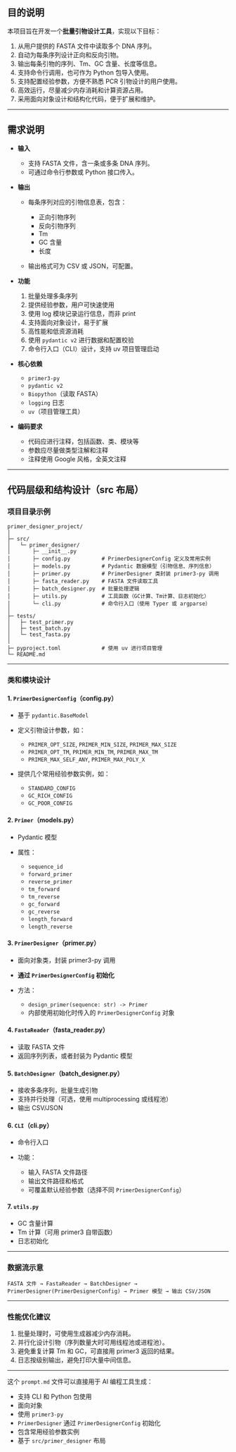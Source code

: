 ## 目的说明

本项目旨在开发一个**批量引物设计工具**，实现以下目标：

1. 从用户提供的 FASTA 文件中读取多个 DNA 序列。
2. 自动为每条序列设计正向和反向引物。
3. 输出每条引物的序列、Tm、GC 含量、长度等信息。
4. 支持命令行调用，也可作为 Python 包导入使用。
5. 支持配置经验参数，方便不熟悉 PCR 引物设计的用户使用。
6. 高效运行，尽量减少内存消耗和计算资源占用。
7. 采用面向对象设计和结构化代码，便于扩展和维护。

---

## 需求说明

* **输入**

  * 支持 FASTA 文件，含一条或多条 DNA 序列。
  * 可通过命令行参数或 Python 接口传入。

* **输出**

  * 每条序列对应的引物信息表，包含：

    * 正向引物序列
    * 反向引物序列
    * Tm
    * GC 含量
    * 长度
  * 输出格式可为 CSV 或 JSON，可配置。

* **功能**

  1. 批量处理多条序列
  2. 提供经验参数，用户可快速使用
  3. 使用 log 模块记录运行信息，而非 print
  4. 支持面向对象设计，易于扩展
  5. 高性能和低资源消耗
  6. 使用 `pydantic v2` 进行数据和配置校验
  7. 命令行入口（CLI）设计，支持 uv 项目管理启动

* **核心依赖**

  * `primer3-py`
  * `pydantic v2`
  * `Biopython`（读取 FASTA）
  * `logging` 日志
  * `uv`（项目管理工具）

* **编码要求**
  * 代码应进行注释，包括函数、类、模块等
  * 参数应尽量做类型注解和注释
  * 注释使用 Google 风格，全英文注释
---

## 代码层级和结构设计（src 布局）

### 项目目录示例

```
primer_designer_project/
│
├─ src/
│   └─ primer_designer/
│       ├─ __init__.py
│       ├─ config.py          # PrimerDesignerConfig 定义及常用实例
│       ├─ models.py          # Pydantic 数据模型（引物信息、序列信息）
│       ├─ primer.py          # PrimerDesigner 类封装 primer3-py 调用
│       ├─ fasta_reader.py    # FASTA 文件读取工具
│       ├─ batch_designer.py  # 批量处理逻辑
│       ├─ utils.py           # 工具函数（GC计算、Tm计算、日志初始化）
│       └─ cli.py             # 命令行入口（使用 Typer 或 argparse）
│
├─ tests/
│   ├─ test_primer.py
│   ├─ test_batch.py
│   └─ test_fasta.py
│
├─ pyproject.toml             # 使用 uv 进行项目管理
└─ README.md
```

---

### 类和模块设计

#### 1. `PrimerDesignerConfig`（config.py）

* 基于 `pydantic.BaseModel`
* 定义引物设计参数，如：

  * `PRIMER_OPT_SIZE`, `PRIMER_MIN_SIZE`, `PRIMER_MAX_SIZE`
  * `PRIMER_OPT_TM`, `PRIMER_MIN_TM`, `PRIMER_MAX_TM`
  * `PRIMER_MAX_SELF_ANY`, `PRIMER_MAX_POLY_X`
* 提供几个常用经验参数实例，如：

  * `STANDARD_CONFIG`
  * `GC_RICH_CONFIG`
  * `GC_POOR_CONFIG`

#### 2. `Primer`（models.py）

* Pydantic 模型
* 属性：

  * `sequence_id`
  * `forward_primer`
  * `reverse_primer`
  * `tm_forward`
  * `tm_reverse`
  * `gc_forward`
  * `gc_reverse`
  * `length_forward`
  * `length_reverse`

#### 3. `PrimerDesigner`（primer.py）

* 面向对象类，封装 primer3-py 调用
* **通过 `PrimerDesignerConfig` 初始化**
* 方法：

  * `design_primer(sequence: str) -> Primer`
  * 内部使用初始化时传入的 `PrimerDesignerConfig` 对象

#### 4. `FastaReader`（fasta\_reader.py）

* 读取 FASTA 文件
* 返回序列列表，或者封装为 Pydantic 模型

#### 5. `BatchDesigner`（batch\_designer.py）

* 接收多条序列，批量生成引物
* 支持并行处理（可选，使用 multiprocessing 或线程池）
* 输出 CSV/JSON

#### 6. `CLI`（cli.py）

* 命令行入口
* 功能：

  * 输入 FASTA 文件路径
  * 输出文件路径和格式
  * 可覆盖默认经验参数（选择不同 `PrimerDesignerConfig`）

#### 7. `utils.py`

* GC 含量计算
* Tm 计算（可用 primer3 自带函数）
* 日志初始化

---

### 数据流示意

```
FASTA 文件 → FastaReader → BatchDesigner → PrimerDesigner(PrimerDesignerConfig) → Primer 模型 → 输出 CSV/JSON
```

---

### 性能优化建议

1. 批量处理时，可使用生成器减少内存消耗。
2. 并行化设计引物（序列数量大时可用线程池或进程池）。
3. 避免重复计算 Tm 和 GC，可直接用 primer3 返回的结果。
4. 日志按级别输出，避免打印大量中间信息。

---

这个 `prompt.md` 文件可以直接用于 AI 编程工具生成：

* 支持 CLI 和 Python 包使用
* 面向对象
* 使用 `primer3-py`
* `PrimerDesigner` 通过 `PrimerDesignerConfig` 初始化
* 包含常用经验参数实例
* 基于 `src/primer_designer` 布局

